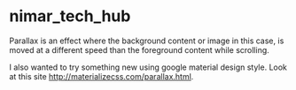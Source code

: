 # nimar_tech_hub

Parallax is an effect where the background content or image in this case, is moved at a different speed than the foreground content while scrolling.

I also wanted to try something new using google material design style. Look at this site http://materializecss.com/parallax.html.
